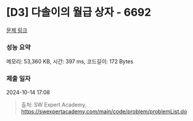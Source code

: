 # [D3] 다솔이의 월급 상자 - 6692 

[문제 링크](https://swexpertacademy.com/main/code/problem/problemDetail.do?contestProbId=AWdXofhKFkADFAWn) 

### 성능 요약

메모리: 53,360 KB, 시간: 397 ms, 코드길이: 172 Bytes

### 제출 일자

2024-10-14 17:08



> 출처: SW Expert Academy, https://swexpertacademy.com/main/code/problem/problemList.do